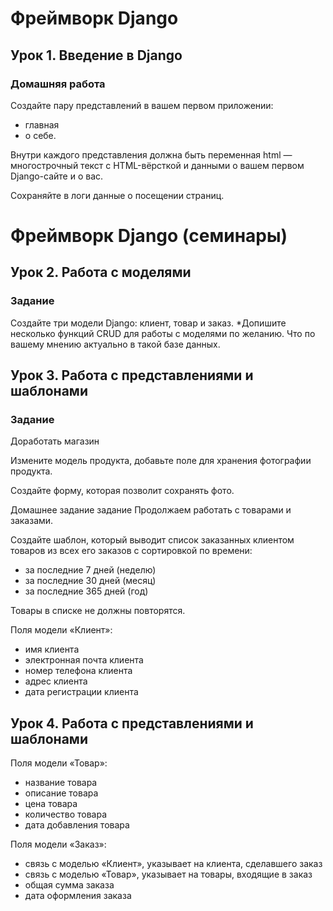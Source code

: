 



# Фреймворк Django 
## Урок 1. Введение в Django
### Домашняя работа
Создайте пару представлений в вашем первом приложении:
* главная
* о себе.

Внутри каждого представления должна быть переменная html — многострочный текст с HTML-вёрсткой и данными о вашем первом Django-сайте и о вас.

Сохраняйте в логи данные о посещении страниц.

# Фреймворк Django (семинары)
## Урок 2. Работа с моделями
### Задание
Создайте три модели Django: клиент, товар и заказ.
*Допишите несколько функций CRUD для работы с моделями по желанию. Что по вашему мнению актуально в такой базе данных.



## Урок 3. Работа с представлениями и шаблонами

### Задание
Доработать магазин

Измените модель продукта, добавьте поле для хранения фотографии продукта.

Создайте форму, которая позволит сохранять фото.

Домашнее задание задание
Продолжаем работать с товарами и заказами.

Создайте шаблон, который выводит список заказанных клиентом товаров из всех его заказов с сортировкой по времени:
* за последние 7 дней (неделю)
* за последние 30 дней (месяц)
* за последние 365 дней (год)

Товары в списке не должны повторятся.

Поля модели «Клиент»:
* имя клиента
* электронная почта клиента
* номер телефона клиента
* адрес клиента
* дата регистрации клиента

## Урок 4. Работа с представлениями и шаблонами

Поля модели «Товар»:
* название товара
* описание товара
* цена товара
* количество товара
* дата добавления товара

Поля модели «Заказ»:
* связь с моделью «Клиент», указывает на клиента, сделавшего заказ
* связь с моделью «Товар», указывает на товары, входящие в заказ
* общая сумма заказа
* дата оформления заказа
